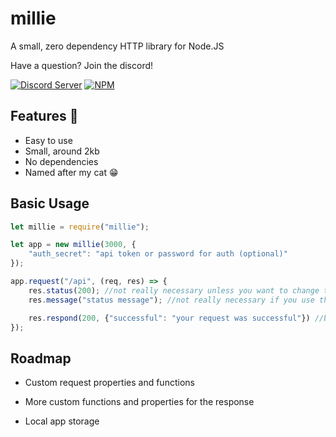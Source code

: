 
# millie

A small, zero dependency HTTP library for Node.JS

Have a question? Join the discord!

[![Discord Server](https://img.shields.io/badge/millie-https%3A%2F%2Fdiscord.gg%2FQGNGyF6j5q-blue?style=flat-square&logo=appveyor)](https://discord.gg/QGNGyF6j5q)
[![NPM](https://nodei.co/npm/millie.png?downloads=true&downloadRank=true&stars=true)](https://nodei.co/npm/millie/)


## Features 📜

- Easy to use
- Small, around 2kb
- No dependencies
- Named after my cat 😁

  
## Basic Usage

```javascript
let millie = require("millie");

let app = new millie(3000, { 
    "auth_secret": "api token or password for auth (optional)"
});

app.request("/api", (req, res) => {
    res.status(200); //not really necessary unless you want to change the status code before responding
    res.message("status message"); //not really necessary if you use the custom respond() function

    res.respond(200, {"successful": "your request was successful"}) //body can also be a string
});
```

  
## Roadmap

- Custom request properties and functions

- More custom functions and properties for the response

- Local app storage

  